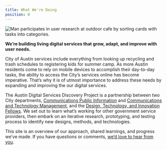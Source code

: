 ```yaml
---
title: What We're Doing
position: 0
---
```


![Man participates in user research at outdoor cafe by sorting cards with tasks into categories.](/uploads/outdoor-card-sorting-min.jpg)

**We’re building living digital services that grow, adapt, and improve with user needs.**

City of Austin services include everything from looking up recycling and trash schedules to registering kids for summer camp. As more Austin residents come to rely on mobile devices to accomplish their day-to-day tasks, the ability to access the City’s services online has become imperative. That’s why it is of utmost importance to address these needs by expanding and improving the our digital services.

The Austin Digital Services Discovery Project is a partnership between two City departments, [Communications Public Information](http://www.austintexas.gov/department/communications) and [Communications and Technology Management](http://www.austintexas.gov/department/information-technology), and the [Design, Technology, and Innovation Fellows](https://cityofaustin.github.io/innovation-fellows/). We set out to learn what’s working for other government service providers, then embark on an iterative research, prototyping, and testing process to identify new designs, methods, and technologies. 

This site is an overview of our approach, shared learnings, and progress we’ve made. If you have questions or comments, [we’d love to hear from you](http://projects.austintexas.io/projects/austin-digital-services-discovery/about/contact/).